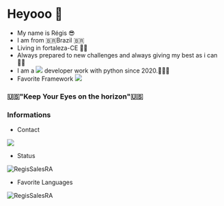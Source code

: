 # Heyooo 👋

- My name is Régis 😎
- I am from 🇧🇷Brazil 🇧🇷
- Living in fortaleza-CE  ✌🏻
- Always prepared to new challenges and always giving my best as i can  💪🏻
- I am a <img src="https://img.shields.io/badge/python-%233776AB.svg?&style=for-the-badge&logo=python&logoColor=white" />  developer work with python since 2020.👨🏽‍💻
- Favorite Framework <img src="https://img.shields.io/badge/django-%23092e20.svg?&style=for-the-badge&logo=django&logoColor=white" />

###  🇺🇸"Keep Your Eyes on the horizon"🇺🇸


### Informations

- Contact

[<img src="https://img.shields.io/badge/linkedin-%230077B5.svg?&style=for-the-badge&logo=linkedin&logoColor=white" />](https://www.linkedin.com/in/r%C3%A9gis-rommel-madeiro-sales-3a2b80196/) 

- Status

<img src="https://github-readme-stats.vercel.app/api?username=RegisSalesRA&count_private=true&show_icons=true" alt="RegisSalesRA"/> 

- Favorite Languages

<img src="https://github-readme-stats.vercel.app/api/top-langs/?username=RegisSalesRA&layout=compact)" alt="RegisSalesRA"/> 


<!--
**RegisSalesRA/RegisSalesRA** is a ✨ _special_ ✨ repository because its `README.md` (this file) appears on your GitHub profile.

Here are some ideas to get you started:

- 🔭 I’m currently working on ...
- 🌱 I’m currently learning ...
- 👯 I’m looking to collaborate on ...
- 🤔 I’m looking for help with ...
- 💬 Ask me about ...
- 📫 How to reach me: ...
- 😄 Pronouns: ...
- ⚡ Fun fact: ...
-->
